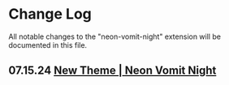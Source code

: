 # Change Log
All notable changes to the "neon-vomit-night" extension will be documented in this file.

## 07.15.24 [New Theme | Neon Vomit Night](https://github.com/Steven-Wiener/Visual-Studio-Code-Themes/issues/1)